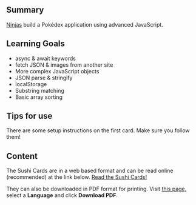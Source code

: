 ## Summary

 [Ninjas](Ninjas.md) build a Pokédex application
using advanced JavaScript. 

## Learning Goals

  - async & await keywords
  - fetch JSON & images from another site
  - More complex JavaScript objects
  - JSON parse & stringify
  - localStorage
  - Substring matching
  - Basic array sorting

## Tips for use

There are some setup instructions on the first card. Make sure you
follow them\!

## Content

The Sushi Cards are in a web based format and can be read online
(recommended) at the link below. [Read the Sushi Cards\! ](https://coderdojo.gitbooks.io/advanced-javascript-sushi/content/)

They can also be downloaded in PDF format for printing. Visit [this
page,](https://www.gitbook.com/book/coderdojo/advanced-javascript-sushi/details)
select a <b>Language</b> and click <b>Download PDF</b>.
